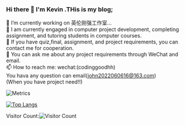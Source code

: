 ### Hi there 👋 I'm Kevin .THis is my blog;

<!--
**limit123123/limit123123** is a ✨ _special_ ✨ repository because its `README.md` (this file) appears on your GitHub profile.

Here are some ideas to get you started:

- 🔭 I am currently engaged in computer project development, completing assignment, and tutoring students in computer courses.
- 👯 If you have quiz,final, assignment, and project requirements, you can contact me for cooperation.
- 💬 You can ask me about any project requirements through WeChat and email.
- 📫 How to reach me: (wechat):codinggoodhh
- 😄 Pronouns: ...
- ⚡ Fun fact: ...
-->

🔭 I’m currently working on 英伦刚强工作室...<br>
🌱 I am currently engaged in computer project development, completing assignment, and tutoring students in computer courses.<br>
👯 If you have quiz,final, assignment, and project requirements, you can contact me for cooperation.<br>
💬 You can ask me about any project requirements through WeChat and email.<br>
📫 How to reach me: wechat:(codinggoodhh)<br>
You hava any question can email(john2022060616@163.com)<br>
(When you have project need!!)<br>

![Metrics](https://metrics.lecoq.io/limit123123?template=classic&base.indepth=false&base.hireable=false&config.timezone=Asia%2FShanghai)<br>

[![Top Langs](https://github-readme-stats.vercel.app/api/top-langs/?username=limit123123)](https://github.com/limit123123/github-readme-stats)

Visitor Count:![Visitor Count](https://profile-counter.glitch.me/limit123123/count.svg)


